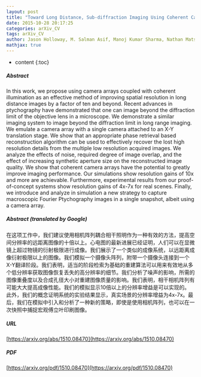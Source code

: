 ```yaml
---
layout: post
title: "Toward Long Distance, Sub-diffraction Imaging Using Coherent Camera Arrays"
date: 2015-10-28 20:17:25
categories: arXiv_CV
tags: arXiv_CV
author: Jason Holloway, M. Salman Asif, Manoj Kumar Sharma, Nathan Matsuda, Roarke Horstmeyer, Oliver Cossairt, Ashok Veeraraghavan
mathjax: true
---
```


* content
{:toc}

##### Abstract
In this work, we propose using camera arrays coupled with coherent illumination as an effective method of improving spatial resolution in long distance images by a factor of ten and beyond. Recent advances in ptychography have demonstrated that one can image beyond the diffraction limit of the objective lens in a microscope. We demonstrate a similar imaging system to image beyond the diffraction limit in long range imaging. We emulate a camera array with a single camera attached to an X-Y translation stage. We show that an appropriate phase retrieval based reconstruction algorithm can be used to effectively recover the lost high resolution details from the multiple low resolution acquired images. We analyze the effects of noise, required degree of image overlap, and the effect of increasing synthetic aperture size on the reconstructed image quality. We show that coherent camera arrays have the potential to greatly improve imaging performance. Our simulations show resolution gains of 10x and more are achievable. Furthermore, experimental results from our proof-of-concept systems show resolution gains of 4x-7x for real scenes. Finally, we introduce and analyze in simulation a new strategy to capture macroscopic Fourier Ptychography images in a single snapshot, albeit using a camera array.

##### Abstract (translated by Google)
在这项工作中，我们建议使用相机阵列耦合相干照明作为一种有效的方法，提高空间分辨率的远距离图像的十倍以上。心电图的最新进展已经证明，人们可以在显微镜上超过物镜的衍射极限进行成像。我们展示了一个类似的成像系统，以远距离成像衍射极限以上的图像。我们模拟一个摄像头阵列，附带一个摄像头连接到一个X-Y翻译阶段。我们表明，适当的阶段检索为基础的重建算法可以用来有效地从多个低分辨率获取图像恢复丢失的高分辨率的细节。我们分析了噪声的影响，所需的图像重叠度以及合成孔径大小对重建图像质量的影响。我们表明，相干相机阵列有可能大大提高成像性能。我们的模拟显示10倍以上的分辨率增益是可以实现的。此外，我们的概念证明系统的实验结果显示，真实场景的分辨率增益为4x-7x。最后，我们在模拟中引入和分析了一种新的策略，即使是使用相机阵列，也可以在一次快照中捕捉宏观傅立叶印刷图像。

##### URL
[https://arxiv.org/abs/1510.08470](https://arxiv.org/abs/1510.08470)

##### PDF
[https://arxiv.org/pdf/1510.08470](https://arxiv.org/pdf/1510.08470)

